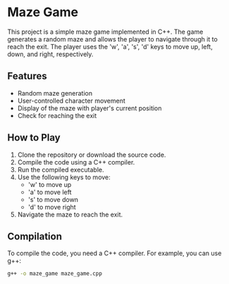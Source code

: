 # Maze Game

This project is a simple maze game implemented in C++. The game generates a random maze and allows the player to navigate through it to reach the exit. The player uses the 'w', 'a', 's', 'd' keys to move up, left, down, and right, respectively.

## Features

- Random maze generation
- User-controlled character movement
- Display of the maze with player's current position
- Check for reaching the exit

## How to Play

1. Clone the repository or download the source code.
2. Compile the code using a C++ compiler.
3. Run the compiled executable.
4. Use the following keys to move:
    - 'w' to move up
    - 'a' to move left
    - 's' to move down
    - 'd' to move right
5. Navigate the maze to reach the exit.

## Compilation

To compile the code, you need a C++ compiler. For example, you can use g++:

```sh
g++ -o maze_game maze_game.cpp
